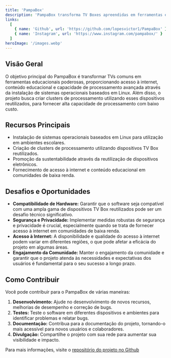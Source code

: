 ```yaml
---
title: 'PampaBox'
description: 'PampaBox transforma TV Boxes apreendidas em ferramentas educacionais via Linux, oferecendo acesso à internet e conteúdo educacional.'
links:
  [
    { name: 'Github', url: 'https://github.com/lopesvictor1/PampaBox' },
    { name: 'Instagram', url: 'https://www.instagram.com/pampabox/' }
  ]
heroImage: '/images.webp'
---
```


## Visão Geral

O objetivo principal do PampaBox é transformar TVs comuns em ferramentas educacionais poderosas, proporcionando acesso à internet, conteúdo educacional e capacidade de processamento avançada através da instalação de sistemas operacionais baseados em Linux. Além disso, o projeto busca criar clusters de processamento utilizando esses dispositivos reutilizados, para fornecer alta capacidade de processamento com baixo custo.

## Recursos Principais

- Instalação de sistemas operacionais baseados em Linux para utilização em ambientes escolares.
- Criação de clusters de processamento utilizando dispositivos TV Box reutilizados.
- Promoção da sustentabilidade através da reutilização de dispositivos eletrônicos.
- Fornecimento de acesso à internet e conteúdo educacional em comunidades de baixa renda.

## Desafios e Oportunidades

- **Compatibilidade de Hardware:** Garantir que o software seja compatível com uma ampla gama de dispositivos TV Box reutilizados pode ser um desafio técnico significativo.
- **Segurança e Privacidade:** Implementar medidas robustas de segurança e privacidade é crucial, especialmente quando se trata de fornecer acesso à internet em comunidades de baixa renda.
- **Acesso à Internet:** A disponibilidade e qualidade do acesso à internet podem variar em diferentes regiões, o que pode afetar a eficácia do projeto em algumas áreas.
- **Engajamento da Comunidade:** Manter o engajamento da comunidade e garantir que o projeto atenda às necessidades e expectativas dos usuários é fundamental para o seu sucesso a longo prazo.

## Como Contribuir

Você pode contribuir para o PampaBox de várias maneiras:

1. **Desenvolvimento:** Ajude no desenvolvimento de novos recursos, melhorias de desempenho e correção de bugs.
2. **Testes:** Teste o software em diferentes dispositivos e ambientes para identificar problemas e relatar bugs.
3. **Documentação:** Contribua para a documentação do projeto, tornando-o mais acessível para novos usuários e colaboradores.
4. **Divulgação:** Compartilhe o projeto com sua rede para aumentar sua visibilidade e impacto.

Para mais informações, visite o [repositório do projeto no Github](https://github.com/lopesvictor1/PampaBox)
